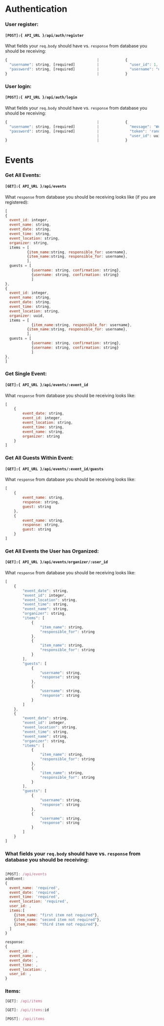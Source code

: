 # Authentication

### User register:

#### `[POST]:{ API_URL }/api/auth/register`

What fields your `req.body` should have vs. `response` from database you should be receiving:
```javascript
{                                         |            {
  "username": string, [required]          |              "user_id": 1,
  "password": string, [required]          |              "username": "user",
}                                         |            }

```

### User login:

#### `[POST]:{ API_URL }/api/auth/login`

What fields your `req.body` should have vs. `response` from database you should be receiving:
```javascript
{                                         |            {
  "username": string, [required]          |              "message": 'Welcome Back ${username}',
  "password": string, [required]          |              "token": 'random generated token',
                                          |              "user_id": uuid,
}                                         |            }

```
# Events

### Get All Events:

#### `[GET]:{ API_URL }/api/events`

What `response` from database you should be receiving looks like (if you are registered):
```javascript
[
{
  event_id: integer,
  event_name: string,
  event_date: string,
  event_time: string,
  event_location: string,
  organizer: string,
  items = [
          {item_name:string, responsible_for: username},
          {item_name:string, responsible_for: username},
          ],
  guests = [
            {username: string, confirmation: string},
            {username: string, confirmation: string}
            ]
},
{
  event_id: integer,
  event_name: string,
  event_date: string,
  event_time: string,
  event_location: string,
  organizer: uuid,
  items = [
            {item_name:string, responsible_for: username},
          {item_name:string, responsible_for: username},
          ],
  guests = [
            {username: string, confirmation: string},
            {username: string, confirmation: string}
            ]
},
]
```
### Get Single Event:

#### `[GET]:{ API_URL }/api/events/:event_id`

What `response` from database you should be receiving looks like:
```javascript
[
    {
        event_date: string,
        event_id: integer,
        event_location: string,
        event_time: string,
        event_name: string,
        organizer: string
    }
]
```
### Get All Guests Within Event:

#### `[GET]:{ API_URL }/api/events/:event_id/guests`

What `response` from database you should be receiving looks like:
```javascript
[
    {
        event_name: string,
        response: string,
        guest: string
    },
    {
        event_name: string,
        response: string,
        guest: string
    }
]
```
### Get All Events the User has Organized:

#### `[GET]:{ API_URL }/api/events/organizer/:user_id`
What `response` from database you should be receiving looks like:
```javascript
[
    {
        "event_date": string,
        "event_id": integer,
        "event_location": string,
        "event_time": string,
        "event_name": string,
        "organizer": string,
        "items": [
            {
                "item_name": string,
                "responsible_for": string
            },
            {
                "item_name": string,
                "responsible_for": string
            }
        ],
        "guests": [
            {
                "username": string,
                "response": string
            },
            {
                "username": string,
                "response": string
            }
        ]
    },
    {
        "event_date": string,
        "event_id": integer,
        "event_location": string,
        "event_time": string,
        "event_name": string,
        "organizer": string,
        "items": [
            {
                "item_name": string,
                "responsible_for": string
            },
            {
                "item_name": string,
                "responsible_for": string
            }
        ],
        "guests": [
            {
                "username": string,
                "response": string
            },
            {
                "username": string,
                "response": string
            }
        ]
    }
]
```



[GET]: /api/events/guest/:user_id

[PUT]: /api/events/:event_id

[PUT]: /api/events/guests/:event_id


### What fields your `req.body` should have vs. `response` from database you should be receiving:
```javascript

[POST]: /api/events
addEvent:
{
  event_name: 'required',
  event_date: 'required',
  event_time: 'required',
  event_location: 'required',
  user_id: ,
  items:[
    {item_name: "first item not required"},
    {item_name: "second item not required"},
    {item_name: "third item not required"},
  ]
}

response:
{
  event_id: ,
  event_name: ,
  event_date: ,
  event_time: ,
  event_location: ,
  user_id: ,
}
```

### Items:

```javascript
[GET]: /api/items

[GET]: /api/items:id

[POST]: /api/items

```
